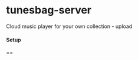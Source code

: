 tunesbag-server
===============

Cloud music player for your own collection - upload 

<h4>Setup</h4>
== 
